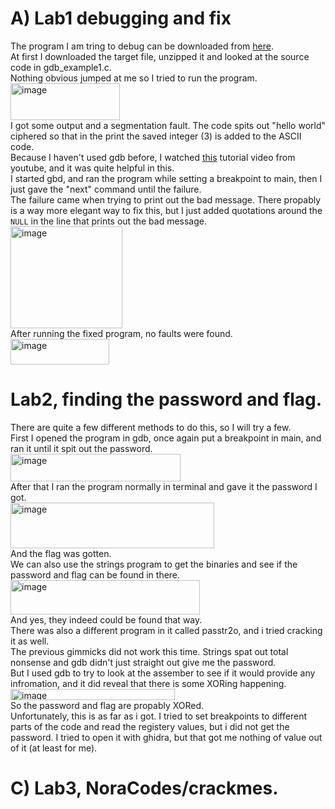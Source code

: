 # A) Lab1 debugging and fix
The program I am tring to debug can be downloaded from [here](https://terokarvinen.com/sovellusten-hakkerointi/lab1.zip).  
At first I downloaded the target file, unzipped it and looked at the source code in gdb_example1.c.  
Nothing obvious jumped at me so I tried to run the program.  
<img width="175" height="59" alt="image" src="https://github.com/user-attachments/assets/ffa50147-b4df-4e59-9913-718aaf13d530" />  
I got some output and a segmentation fault. The code spits out "hello world" ciphered so that in the print the saved integer (3) is added to the ASCII code.  
Because I haven't used gdb before, I watched [this](https://www.youtube.com/watch?v=Dq8l1_-QgAc&t=434s) tutorial video from youtube, and it was quite helpful in this.  
I started gbd, and ran the program while setting a breakpoint to main, then I just gave the "next" command until the failure.  
The failure came when trying to print out the bad message. There propably is a way more elegant way to fix this, but I just added quotations around the `NULL` in the line that prints out the bad message.  
<img width="179" height="163" alt="image" src="https://github.com/user-attachments/assets/49278732-292f-4ad2-b997-189ea104f28e" />  
After running the fixed program, no faults were found.  
<img width="158" height="41" alt="image" src="https://github.com/user-attachments/assets/cd1866d9-3aab-42eb-ad81-254932bb50a1" />  
# Lab2, finding the password and flag.  
There are quite a few different methods to do this, so I will try a few.  
First I opened the program in gdb, once again put a breakpoint in main, and ran it until it spit out the password.  
<img width="272" height="44" alt="image" src="https://github.com/user-attachments/assets/9fe8499f-bc00-4edb-853b-b5652dcae5e8" />  
After that I ran the program normally in terminal and gave it the password I got.  
<img width="326" height="73" alt="image" src="https://github.com/user-attachments/assets/e5e1033f-93d5-4d20-807b-38ecc9d336f1" />  
And the flag was gotten.  
We can also use the strings program to get the binaries and see if the password and flag can be found in there.  
<img width="303" height="55" alt="image" src="https://github.com/user-attachments/assets/8c70ed6f-8af7-4e39-9cf4-97097ad532ca" />  
And yes, they indeed could be found that way.  
There was also a different program in it called passtr2o, and i tried cracking it as well.  
The previous gimmicks did not work this time. Strings spat out total nonsense and gdb didn't just straight out give me the password.  
But I used gdb to try to look at the assember to see if it would provide any infromation, and it did reveal that there is some XORing happening.  
<img width="263" height="18" alt="image" src="https://github.com/user-attachments/assets/a2b8d764-ca99-4366-a153-5539b0965b0b" />  
So the password and flag are propably XORed.  
Unfortunately, this is as far as i got. I tried to set breakpoints to different parts of the code and read the registery values, but i did not get the password. I tried to open it with ghidra, but that got me nothing of value out of it (at least for me).  
# C) Lab3, NoraCodes/crackmes.  







